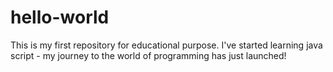 # hello-world

This is my first repository for educational purpose. I've started learning java script - my journey to the world of programming has just launched!

